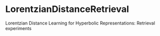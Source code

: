 # LorentzianDistanceRetrieval
Lorentzian Distance Learning for Hyperbolic Representations: Retrieval experiments
